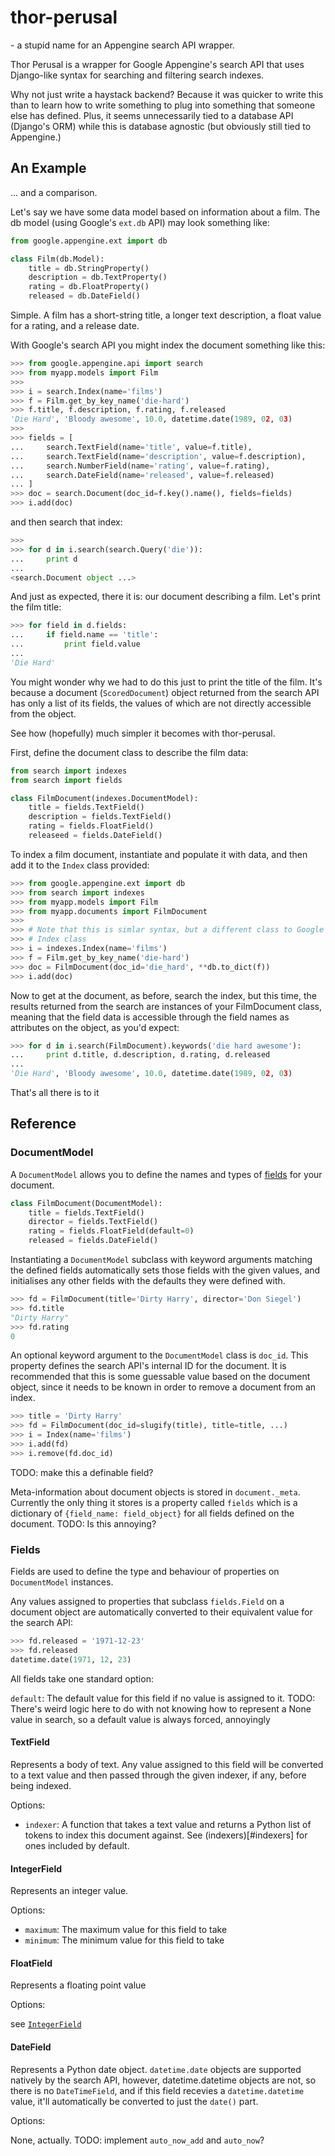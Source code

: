 # thor-perusal
\- a stupid name for an Appengine search API wrapper.

Thor Perusal is a wrapper for Google Appengine's search API that uses Django-like syntax for searching and filtering search indexes.

Why not just write a haystack backend? Because it was quicker to write this than to learn how to write something to plug into something that someone else has defined. Plus, it seems unnecessarily tied to a database API (Django's ORM) while this is database agnostic (but obviously still tied to Appengine.)

## An Example

... and a comparison.

Let's say we have some data model based on information about a film. The db model (using Google's `ext.db` API) may look something like:

```python
from google.appengine.ext import db

class Film(db.Model):
    title = db.StringProperty()
    description = db.TextProperty()
    rating = db.FloatProperty()
    released = db.DateField()
```

Simple. A film has a short-string title, a longer text description, a float value for a rating, and a release date.

With Google's search API you might index the document something like this:

```python
>>> from google.appengine.api import search
>>> from myapp.models import Film
>>>
>>> i = search.Index(name='films')
>>> f = Film.get_by_key_name('die-hard')
>>> f.title, f.description, f.rating, f.released
'Die Hard', 'Bloody awesome', 10.0, datetime.date(1989, 02, 03)
>>>
>>> fields = [
...     search.TextField(name='title', value=f.title),
...     search.TextField(name='description', value=f.description),
...     search.NumberField(name='rating', value=f.rating),
...     search.DateField(name='released', value=f.released)
... ]
>>> doc = search.Document(doc_id=f.key().name(), fields=fields)
>>> i.add(doc)
```

and then search that index:

```python
>>>
>>> for d in i.search(search.Query('die')):
...     print d
...
<search.Document object ...>
```

And just as expected, there it is: our document describing a film. Let's print the film title:

```python
>>> for field in d.fields:
...     if field.name == 'title':
...         print field.value
...
'Die Hard'
```

You might wonder why we had to do this just to print the title of the film. It's because a document (`ScoredDocument`) object returned from the search API has only a list of its fields, the values of which are not directly accessible from the object.

See how (hopefully) much simpler it becomes with thor-perusal.

First, define the document class to describe the film data:

```python
from search import indexes
from search import fields

class FilmDocument(indexes.DocumentModel):
    title = fields.TextField()
    description = fields.TextField()
    rating = fields.FloatField()
    releaseed = fields.DateField()
```

To index a film document, instantiate and populate it with data, and then add it to the `Index` class provided:

```python
>>> from google.appengine.ext import db
>>> from search import indexes
>>> from myapp.models import Film
>>> from myapp.documents import FilmDocument
>>>
>>> # Note that this is simlar syntax, but a different class to Google's
>>> # Index class
>>> i = indexes.Index(name='films')
>>> f = Film.get_by_key_name('die-hard')
>>> doc = FilmDocument(doc_id='die_hard', **db.to_dict(f))
>>> i.add(doc)
```

Now to get at the document, as before, search the index, but this time, the results returned from the search are instances of your FilmDocument class, meaning that the field data is accessible through the field names as attributes on the object, as you'd expect:

```python
>>> for d in i.search(FilmDocument).keywords('die hard awesome'):
...     print d.title, d.description, d.rating, d.released
...
'Die Hard', 'Bloody awesome', 10.0, datetime.date(1989, 02, 03)
```

That's all there is to it

## Reference

### DocumentModel

A `DocumentModel` allows you to define the names and types of [fields](#fields) for your document.

```python
class FilmDocument(DocumentModel):
    title = fields.TextField()
    director = fields.TextField()
    rating = fields.FloatField(default=0)
    released = fields.DateField()
```

Instantiating a `DocumentModel` subclass with keyword arguments matching the defined fields automatically sets those fields with the given values, and initialises any other fields with the defaults they were defined with.

```python
>>> fd = FilmDocument(title='Dirty Harry', director='Don Siegel')
>>> fd.title
"Dirty Harry"
>>> fd.rating
0
```

An optional keyword argument to the `DocumentModel` class is `doc_id`. This property defines the search API's internal ID for the document. It is recommended that this is some guessable value based on the document object, since it needs to be known in order to remove a document from an index.

```python
>>> title = 'Dirty Harry'
>>> fd = FilmDocument(doc_id=slugify(title), title=title, ...)
>>> i = Index(name='films')
>>> i.add(fd)
>>> i.remove(fd.doc_id)
```

TODO: make this a definable field?

Meta-information about document objects is stored in `document._meta`. Currently the only thing it stores is a property called `fields` which is a dictionary of `{field_name: field_object}` for all fields defined on the document. TODO: Is this annoying?

### Fields

Fields are used to define the type and behaviour of properties on `DocumentModel` instances.

Any values assigned to properties that subclass `fields.Field` on a document object are automatically converted to their equivalent value for the search API:

```python
>>> fd.released = '1971-12-23'
>>> fd.released
datetime.date(1971, 12, 23)
```

All fields take one standard option:

`default`: The default value for this field if no value is assigned to it. TODO: There's weird logic here to do with not knowing how to represent a None value in search, so a default value is always forced, annoyingly

#### TextField

Represents a body of text. Any value assigned to this field will be converted to a text value and then passed through the given indexer, if any, before being indexed.

Options:

* `indexer`: A function that takes a text value and returns a Python list of tokens to index this document against. See (indexers)[#indexers] for ones included by default.

#### IntegerField

Represents an integer value.

Options:

* `maximum`: The maximum value for this field to take
* `minimum`: The minimum value for this field to take

#### FloatField

Represents a floating point value

Options:

see [`IntegerField`](#integerfield)

#### DateField

Represents a Python date object. `datetime.date` objects are supported natively by the search API, however, datetime.datetime objects are not, so there is no `DateTimeField`, and if this field recevies a `datetime.datetime` value, it'll automatically be converted to just the `date()` part.

Options:

None, actually. TODO: implement `auto_now_add` and `auto_now`?
